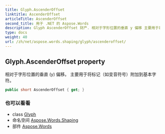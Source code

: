 ```yaml
---
title: Glyph.AscenderOffset
linktitle: AscenderOffset
articleTitle: AscenderOffset
second_title: 用于 .NET 的 Aspose.Words
description: Glyph AscenderOffset 财产. 相对于字形位置的垂直 y 偏移 主要用于将标记如变音符号附加到基本字符 在 C#.
type: docs
weight: 40
url: /zh/net/aspose.words.shaping/glyph/ascenderoffset/
---
```

## Glyph.AscenderOffset property

相对于字形位置的垂直 (y) 偏移。 主要用于将标记（如变音符号）附加到基本字符。

```csharp
public short AscenderOffset { get; }
```

### 也可以看看

* class [Glyph](../)
* 命名空间 [Aspose.Words.Shaping](../../../aspose.words.shaping/)
* 部件 [Aspose.Words](../../../)
